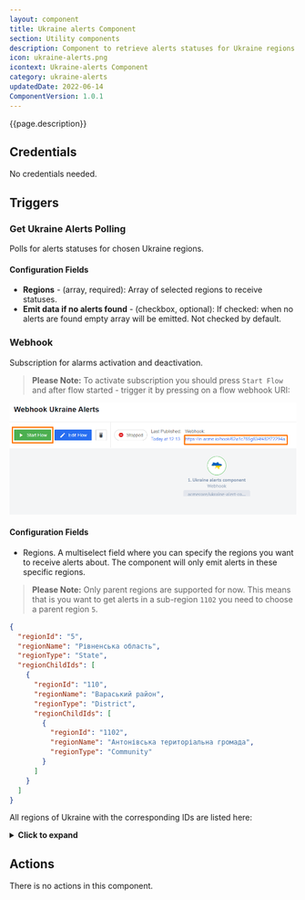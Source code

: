 ```yaml
---
layout: component
title: Ukraine alerts Component
section: Utility components
description: Component to retrieve alerts statuses for Ukraine regions.
icon: ukraine-alerts.png
icontext: Ukraine-alerts Component
category: ukraine-alerts
updatedDate: 2022-06-14
ComponentVersion: 1.0.1
---
```


{{page.description}}

## Credentials

No credentials needed.

## Triggers

### Get Ukraine Alerts Polling

Polls for alerts statuses for chosen Ukraine regions.

#### Configuration Fields

* **Regions** - (array, required): Array of selected regions to receive statuses.
* **Emit data if no alerts found** - (checkbox, optional): If checked: when no alerts are found empty array will be emitted. Not checked by default.

### Webhook

Subscription for alarms activation and deactivation.

>**Please Note:** To activate subscription you should press `Start Flow` and after flow started - trigger it by pressing on a flow webhook URI:

![Webhook](img/webhook-trigger.png)

#### Configuration Fields

* Regions. A multiselect field where you can specify the regions you want to receive alerts about. The component will only emit alerts in these specific regions.

>**Please Note:** Only parent regions are supported for now. This means that is you want to get alerts in a sub-region `1102` you need to choose a parent region `5`.

```json
{
  "regionId": "5",
  "regionName": "Рівненська область",
  "regionType": "State",
  "regionChildIds": [
    {
      "regionId": "110",
      "regionName": "Вараський район",
      "regionType": "District",
      "regionChildIds": [
        {
          "regionId": "1102",
          "regionName": "Антонівська територіальна громада",
          "regionType": "Community"
        }
      ]
    }
  ]
}

```

All regions of Ukraine with the corresponding IDs are listed here:

<details close markdown="block"><summary><strong>Click to expand</strong></summary>

```
{
  "3": "Хмельницька область (Khmelnytsky region)",
  "4": "Вінницька область (Vinnytsia region)",
  "5": "Рівненська область (Rivne region)",
  "8": "Волинська область (Volyn region)",
  "9": "Дніпропетровська область (Dnipropetrovsk region)",
  "10": "Житомирська область (Zhytomyr region)",
  "11": "Закарпатська область (Zakarpattia region)",
  "12": "Запорізька область (Zaporizhzhya region)",
  "13": "Івано-Франківська область (Ivano-Frankivsk region)",
  "14": "Київська область (Kyiv region)",
  "15": "Кіровоградська область (Kirovohrad region)",
  "16": "Луганська область (Luhansk region)",
  "17": "Миколаївська область (Mykolaiv region)",
  "18": "Одеська область (Odesa region)",
  "19": "Полтавська область (Poltava region)",
  "20": "Сумська область (Sumy region)",
  "21": "Тернопільська область (Ternopil region)",
  "22": "Харківська область (Kharkiv region)",
  "23": "Херсонська область (Kherson region)",
  "24": "Черкаська область (Cherkasy region)",
  "25": "Чернігівська область (Chernihiv region)",
  "26": "Чернівецька область (Chernivtsi region)",
  "27": "Львівська область (Lviv region)",
  "28": "Донецька область (Donetsk region)",
  "31": "м. Київ (Kyiv city)"
}
```

</details>

## Actions

There is no actions in this component.
